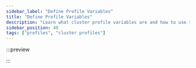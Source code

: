 ```yaml
---
sidebar_label: "Define Profile Variables"
title: "Define Profile Variables"
description: "Learn what cluster profile variables are and how to use them."
sidebar_position: 40
tags: ["profiles", "cluster profiles"]
---
```


:::preview

:::
